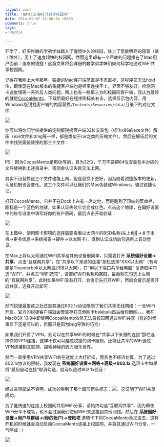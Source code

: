 ```yaml
---
layout: post
title: "在Mac上用WiFi共享校园网"
date: 2014-09-07 18:00:14 +0800
comments: true
tags: 
- MacOSX

---
```


开学了，好多稚嫩的学弟学妹踏入了憧憬许久的校园，住上了宽敞明亮的寝室（某工除外），用上了速度超快的校园网。然而这里却有一个严峻的问题摆在了Mac用户面前：蛋疼的锐捷！这篇文章将会详细的教学弟学妹们如何科学地通过WiFi共享校园网。  

<!--more-->

记得在我刚上大学那年，锐捷的Mac客户端简直是不忍直视，非程序员无法hold住，即使现在Mac版本的锐捷客户端也是经常连接不上，界面不够友好，检测网卡速度慢等一系列反人类问题。网上也有一些第三方的校园网客户端，我认为最好的就是[CocoaMento](https://code.google.com/p/mentohust/downloads/detail?name=CocoaMento.dmg&)。下载后最好在程序图标处右击，选择显示包内容，用Windows版锐捷客户端的内容替换`/Contents/Resources/data/`目录下的对应文件:  

![](http://7ni3rk.com1.z0.glb.clouddn.com/QQ20140907-1%402x.png?imageView2/2/w/800/q/75|watermark/2/text/eXVsaW5ndGlhbnhpYQ==/font/Y29taWMgc2FucyBtcw==/fontsize/500/fill/I0VGRUZFRg==/dissolve/100/gravity/SouthEast/dx/10/dy/10)  

你可以将你们学校提供的定制版锐捷客户端32位安装包（标注x86的exe文件）解压（exe文件和dmg等一样，都是类似于rar之类的压缩文件），然后在解压后的文件中找到需要替换的那三个文件：  

![](http://7ni3rk.com1.z0.glb.clouddn.com/QQ20140907-2%402x.png?imageView2/2/w/800/q/75|watermark/2/text/eXVsaW5ndGlhbnhpYQ==/font/Y29taWMgc2FucyBtcw==/fontsize/500/fill/I0VGRUZFRg==/dissolve/100/gravity/SouthEast/dx/10/dy/10)  

PS：因为CocoaMento是用Qt写的，且为32位，千万不要把64位安装包中对应的文件替换到上述目录中，否则会认证失败无法上网。  

其实不用替换这三个文件也能上网，但是替换下更好，因为随着锐捷版本的更新，认证机制也会变化。这三个文件可以让我们的Mac伪装成Windows，骗过锐捷认证。  

打开CocoaMento，它并不在Dock上占有一席之地，而是跑到了顶端的菜单栏，图标是一个蓝色的地球，如果认证失败它会变成红色。点击这个地球，在偏好设置中的账号设置中填写好你的账户密码，最后点击开始验证：  

![](http://7ni3rk.com1.z0.glb.clouddn.com/QQ20140907-3%402x.png?imageView2/2/w/800/q/75|watermark/2/text/eXVsaW5ndGlhbnhpYQ==/font/Y29taWMgc2FucyBtcw==/fontsize/500/fill/I0VGRUZFRg==/dissolve/100/gravity/SouthEast/dx/10/dy/10)  

在上图中，使用网卡那项的选择需要查看以太网卡的BSD名称(左上角->关于本机->更多信息->系统报告->硬件->以太网卡)，直到认证成功后勾选再上自动登录。  

在Mac上将以太网通过WiFi共享给其他设备很简单，只需要打开 **系统偏好设置->共享**，点击“互联网共享”，在“共享以下来源的连接”那栏选择“XXX以太网”（有可能是Thunderbolt以太网或USB以太网），在“用以下端口共享给电脑” 复选框中勾选“WiFi”，并点击“WiFi选项”，设置好WiFi名称和密码，最后别忘勾选上左侧的“互联网共享”。此时如果WiFi没有打开，会提示先打开WiFi，然后会提示是否开启共享，选择开启即可：  

![](http://7ni3rk.com1.z0.glb.clouddn.com/QQ20140907-4%402x.png?imageView2/2/w/800/q/75|watermark/2/text/eXVsaW5ndGlhbnhpYQ==/font/Y29taWMgc2FucyBtcw==/fontsize/500/fill/I0VGRUZFRg==/dissolve/100/gravity/SouthEast/dx/10/dy/10)  

然而锐捷最蛋疼之处还是其通过802.1x协议限制了我们共享无线网络：一旦WiFi开启，官方的锐捷客户端就会警告存在其他网卡balabala然后给你断网。。。我在MacOSX 10.9中即使用CocoaMento依然无法将校园网通过WiFi共享（有的时候重启下还是可以的，但那只是因为bug导致的巧合）  

如果我们开启了VPN，则可以在共享WiFi的时候在“共享以下来源的连接”那栏选择你的VPN连接，这样不仅可以越过锐捷的网卡限制，还能让共享的WiFi通过VPN连接到互联网，探索神秘的西方极乐世界。  

然而一直使用VPN共享WiFi会在速度上大打折扣，而且也不经济划算，为了逃过802.1x协议的限制，我发现在 **系统偏好设置->网络->高级->802.1x** 选项卡中如果将“启用自动连接”取消勾选，就可以逃过802.1x验证：  

![](http://7ni3rk.com1.z0.glb.clouddn.com/QQ20140907-5%402x.png?imageView2/2/w/800/q/75|watermark/2/text/eXVsaW5ndGlhbnhpYQ==/font/Y29taWMgc2FucyBtcw==/fontsize/500/fill/I0VGRUZFRg==/dissolve/100/gravity/SouthEast/dx/10/dy/10)   

经过亲测屡试不爽啊，成功的看到了那个扇形箭头标志：![](http://7ni3rk.com1.z0.glb.clouddn.com/QQ20140907-6%402x.png)，这证明了WiFi共享成功。  

为了能快速的连接上校园网并用WiFi分享，请始终勾选“互联网共享”，因为即使WiFi分享不成功，也不会耽误我们使用WiFi来连接到其他网络。然后在 **系统偏好设置->用户与群组->(你的账户)->登陆项** 选项卡下将CocoaMento添加进去，这样开机的时候就会自动启动CocoaMento连接上校园网，并将其通过WiFi分享，一气呵成 : )      

![](http://7ni3rk.com1.z0.glb.clouddn.com/QQ20140907-7%402x.png?imageView2/2/w/800/q/75|watermark/2/text/eXVsaW5ndGlhbnhpYQ==/font/Y29taWMgc2FucyBtcw==/fontsize/500/fill/I0VGRUZFRg==/dissolve/100/gravity/SouthEast/dx/10/dy/10)  







